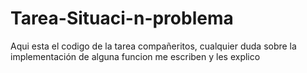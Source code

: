 # Tarea-Situaci-n-problema
Aqui esta el codigo de la tarea compañeritos, cualquier duda sobre la implementación de alguna funcion me escriben y les explico

